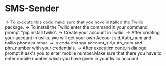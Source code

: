 # SMS-Sender
-> To execute this code make sure that you have installed the Twilio package.
-> To install the Twilio enter the command in your command prompt "pip install twilio".
-> Create your account in Twilio.
-> After creating your account in twilio, you will get your own Account sid,Auth_num and twilio phone number.
-> In code change account_sid,auth_num and phn_number with your credentials.
-> After execution code,in dialoge prompt it ask's you to enter mobile number.Make sure that there you have to enter mobile number which you have given in your twilio account .

